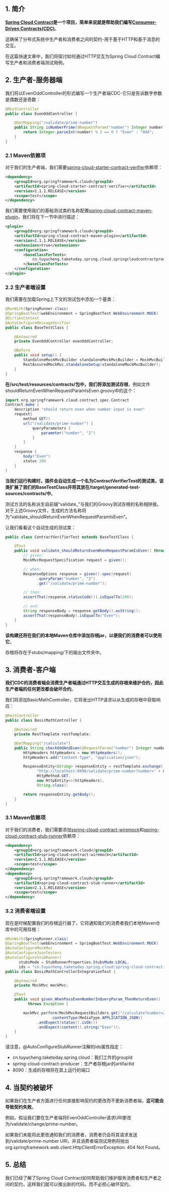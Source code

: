 ## 1. 简介

**[Spring Cloud Contract](https://cloud.spring.io/spring-cloud-contract/)是一个项目，简单来说就是帮助我们编写[Consumer-Driven Contracts(CDC)](https://martinfowler.com/articles/consumerDrivenContracts.html)**。

这确保了分布式系统中生产者和消费者之间的契约-用于基于HTTP和基于消息的交互。

在这篇快速文章中，我们将探讨如何通过HTTP交互为Spring Cloud Contract编写生产者和消费者端测试用例。

## 2. 生产者-服务器端

我们将以EvenOddController的形式编写一个生产者端CDC-它只是告诉数字参数是偶数还是奇数：

```java
@RestController
public class EvenOddController {

    @GetMapping("/validate/prime-number")
    public String isNumberPrime(@RequestParam("number") Integer number) {
        return Integer.parseInt(number) % 2 == 0 ? "Even" : "Odd";
    }
}
```

### 2.1 Maven依赖项

对于我们的生产者端，我们需要[spring-cloud-starter-contract-verifier](https://central.sonatype.com/artifact/org.springframework.cloud/spring-cloud-starter-contract-verifier/4.0.1)依赖项：

```xml
<dependency>
    <groupId>org.springframework.cloud</groupId>
    <artifactId>spring-cloud-starter-contract-verifier</artifactId>
    <version>2.1.1.RELEASE</version>
    <scope>test</scope>
</dependency>
```

我们需要使用我们的基础测试类的名称配置[spring-cloud-contract-maven-plugin](https://central.sonatype.com/artifact/org.springframework.cloud/spring-cloud-contract-maven-plugin/4.0.1)，我们将在下一节中进行描述：

```xml
<plugin>
    <groupId>org.springframework.cloud</groupId>
    <artifactId>spring-cloud-contract-maven-plugin</artifactId>
    <version>2.1.1.RELEASE</version>
    <extensions>true</extensions>
    <configuration>
        <baseClassForTests>
            cn.tuyucheng.taketoday.spring.cloud.springcloudcontractproducer.BaseTestClass
        </baseClassForTests>
    </configuration>
</plugin>
```

### 2.2 生产者端设置

我们需要在加载Spring上下文的测试包中添加一个基类：

```java
@RunWith(SpringRunner.class)
@SpringBootTest(webEnvironment = SpringBootTest.WebEnvironment.MOCK)
@DirtiesContext
@AutoConfigureMessageVerifier
public class BaseTestClass {

    @Autowired
    private EvenOddController evenOddController;

    @Before
    public void setup() {
        StandaloneMockMvcBuilder standaloneMockMvcBuilder = MockMvcBuilders.standaloneSetup(evenOddController);
        RestAssuredMockMvc.standaloneSetup(standaloneMockMvcBuilder);
    }
}
```

**在/src/test/resources/contracts/包中，我们将添加测试存根**，例如文件shouldReturnEvenWhenRequestParamIsEven.groovy中的这个：

```groovy
import org.springframework.cloud.contract.spec.Contract
Contract.make {
    description "should return even when number input is even"
    request{
        method GET()
        url("/validate/prime-number") {
            queryParameters {
                parameter("number", "2")
            }
        }
    }
    response {
        body("Even")
        status 200
    }
}
```

**当我们运行构建时，插件会自动生成一个名为ContractVerifierTest的测试类，该类扩展了我们的BaseTestClass并将其放在/target/generated-test-sources/contracts/中**。

测试方法的名称派生自前缀“validate_”与我们的Groovy测试存根的名称相拼接。对于上述Groovy文件，生成的方法名称将为“validate_shouldReturnEvenWhenRequestParamIsEven”。

让我们看看这个自动生成的测试类：

```java
public class ContractVerifierTest extends BaseTestClass {

    @Test
    public void validate_shouldReturnEvenWhenRequestParamIsEven() throws Exception {
        // given:
        MockMvcRequestSpecification request = given();

        // when:
        ResponseOptions response = given().spec(request)
              .queryParam("number", "2")
              .get("/validate/prime-number");

        // then:
        assertThat(response.statusCode()).isEqualTo(200);

        // and:
        String responseBody = response.getBody().asString();
        assertThat(responseBody).isEqualTo("Even");
    }
}
```

**该构建还将在我们的本地Maven仓库中添加存根jar，以便我们的消费者可以使用它**。

存根将存在于stubs/mapping/下的输出文件夹中。

## 3. 消费者-客户端

**我们CDC的消费者端会消费生产者端通过HTTP交互生成的存根来维护合约，因此生产者端的任何更改都会破坏合约**。

我们将添加BasicMathController，它将发出HTTP请求以从生成的存根中获取响应：

```java
@RestController
public class BasicMathController {

    @Autowired
    private RestTemplate restTemplate;

    @GetMapping("/calculate")
    public String checkOddAndEven(@RequestParam("number") Integer number) {
        HttpHeaders httpHeaders = new HttpHeaders();
        httpHeaders.add("Content-Type", "application/json");

        ResponseEntity<String> responseEntity = restTemplate.exchange(
              "http://localhost:8090/validate/prime-number?number=" + number,
              HttpMethod.GET,
              new HttpEntity<>(httpHeaders),
              String.class);

        return responseEntity.getBody();
    }
}
```

### 3.1 Maven依赖项

对于我们的消费者，我们需要添加[spring-cloud-contract-wiremock](https://central.sonatype.com/artifact/org.springframework.cloud/spring-cloud-contract-wiremock/4.0.1)和[spring-cloud-contract-stub-runner](https://central.sonatype.com/artifact/org.springframework.cloud/spring-cloud-contract-stub-runner/4.0.1)依赖项：

```xml
<dependency>
    <groupId>org.springframework.cloud</groupId>
    <artifactId>spring-cloud-contract-wiremock</artifactId>
    <version>2.1.1.RELEASE</version>
    <scope>test</scope>
</dependency>
<dependency>
    <groupId>org.springframework.cloud</groupId>
    <artifactId>spring-cloud-contract-stub-runner</artifactId>
    <version>2.1.1.RELEASE</version>
    <scope>test</scope>
</dependency>
```

### 3.2 消费者端设置

现在是时候配置我们的存根运行器了，它将通知我们的消费者我们本地Maven仓库中的可用存根：

```java
@RunWith(SpringRunner.class)
@SpringBootTest(webEnvironment = SpringBootTest.WebEnvironment.MOCK)
@AutoConfigureMockMvc
@AutoConfigureJsonTesters
@AutoConfigureStubRunner(
      stubsMode = StubRunnerProperties.StubsMode.LOCAL,
      ids = "cn.tuyucheng.taketoday.spring.cloud:spring-cloud-contract-producer:+:stubs:8090")
public class BasicMathControllerIntegrationTest {

    @Autowired
    private MockMvc mockMvc;

    @Test
    public void given_WhenPassEvenNumberInQueryParam_ThenReturnEven()
          throws Exception {

        mockMvc.perform(MockMvcRequestBuilders.get("/calculate?number=2")
                    .contentType(MediaType.APPLICATION_JSON))
              .andExpect(status().isOk())
              .andExpect(content().string("Even"));
    }
}
```

请注意，@AutoConfigureStubRunner注解的ids属性指定：

-   cn.tuyucheng.taketoday.spring.cloud：我们工件的groupId
-   spring-cloud-contract-producer：生产者存根jar的artifactId
-   8090：生成的存根将在其上运行的端口

## 4. 当契约被破坏

如果我们在生产者方面进行任何直接影响契约的更改而不更新消费者端，**这可能会导致契约失败**。

例如，假设我们要在生产者端将EvenOddController请求URI更改为/validate/change/prime-number。

如果我们未能将此更改通知我们的消费者，消费者仍会将其请求发送到/validate/prime-number URI，并且消费者端测试用例将抛出org.springframework.web.client.HttpClientErrorException: 404 Not Found。

## 5. 总结

我们已经了解了Spring Cloud Contract如何帮助我们维护服务消费者和生产者之间的契约，这样我们就可以推出新的代码，而不必担心破坏契约。